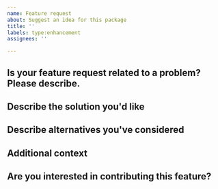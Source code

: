 ```yaml
---
name: Feature request
about: Suggest an idea for this package
title: ''
labels: type:enhancement
assignees: ''

---
```


## Is your feature request related to a problem? Please describe.
<!-- A clear and concise description of what the problem is. Ex. I'm always frustrated when [...] -->

## Describe the solution you'd like
<!-- A clear and concise description of what you want to happen. -->

## Describe alternatives you've considered
<!-- A clear and concise description of any alternative solutions or features you've considered. -->

## Additional context
<!-- Add any other context or screenshots about the feature request here. -->

## Are you interested in contributing this feature?
<!---
Let us know if you want to contribute the feature, and whether would need a hand getting started
--->